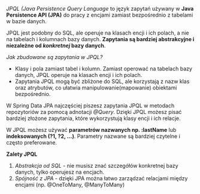 *JPQL (Java Persistence Query Language* to język zapytań używany w **Java Persistence API (JPA)** do pracy z encjami zamiast bezpośrednio z tabelami w bazie danych.

JPQL jest podobny do SQL, ale operuje na klasach encji i ich polach, a nie na tabelach i kolumnach bazy danych. **Zapytania są bardziej abstrakcyjne i niezależne od *konkretnej* bazy danych**.

*Jak zbudowane są zapytania w JPQL?*
- Klasy i pola zamiast tabel i kolumn. Zamiast operować na tabelach bazy danych, JPQL operuje na klasach encji i ich polach.
- Zapytania JPQL mogą być zbliżone do SQL, ale korzystają z nazw klas oraz atrybutów, co ułatwia manipulowanie(mapowanie) obiektami bezpośrednio.

W Spring Data JPA najczęściej piszesz zapytania JPQL w metodach repozytoriów za pomocą adnotacji *@Query*.
Dzięki JPQL możesz pisać bardziej złożone zapytania, które wykorzystują klasy encji i ich relacje.

W JPQL możesz używać **parametrów nazwanych np. :lastName** lub **indeksowanych (?1, ?2, ...)**. Parametry nazwane są bardziej czytelne i często preferowane. 

**Zalety JPQL**
1. *Abstrakcja od SQL* - nie musisz znać szczegółów konkretnej bazy danych, tylko operujesz na encjach.
2. *Spójność z JPA* - dzięki JPA można łatwo zarządzać relacjami między encjami (np. @OneToMany, @ManyToMany)